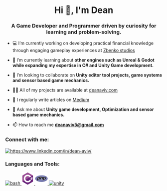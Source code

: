 <h1 align="center">Hi 👋, I'm Dean</h1>
<h3 align="center">A Game Developer and Programmer driven by curiosity for learning and problem-solving.</h3>

- 💻 I’m currently working on developing practical financial knowledge through engaging gameplay experiences at [Zbenko studios](https://zbenko.com/)

- 🌱 I’m currently learning about **other engines such as Unreal & Godot while expanding my expertise in C# and Unity Game development.**

- 🤝 I’m looking to collaborate on **Unity editor tool projects, game systems and sensor based game mechanics.**

- 👨‍💻 All of my projects are available at [deanaviv.com](https://www.deanaviv.com/)

- 📝 I regularly write articles on [Medium](https://medium.com/@deanaviv5)

- 💬 Ask me about **Unity game development, Optimization and sensor based game mechanics.**

- 📫 How to reach me **deanaviv5@gmail.com**

<h3 align="left">Connect with me:</h3>
<p align="left">
<a href="https://linkedin.com/in/https://www.linkedin.com/in/dean-aviv/" target="blank"><img align="center" src="https://raw.githubusercontent.com/rahuldkjain/github-profile-readme-generator/master/src/images/icons/Social/linked-in-alt.svg" alt="https://www.linkedin.com/in/dean-aviv/" height="30" width="40" /></a>
</p>

<h3 align="left">Languages and Tools:</h3>
<p align="left"> <a href="https://www.gnu.org/software/bash/" target="_blank" rel="noreferrer"> <img src="https://www.vectorlogo.zone/logos/gnu_bash/gnu_bash-icon.svg" alt="bash" width="40" height="40"/> </a> <a href="https://www.w3schools.com/cs/" target="_blank" rel="noreferrer"> <img src="https://raw.githubusercontent.com/devicons/devicon/master/icons/csharp/csharp-original.svg" alt="csharp" width="40" height="40"/> </a> <a href="https://www.php.net" target="_blank" rel="noreferrer"> <img src="https://raw.githubusercontent.com/devicons/devicon/master/icons/php/php-original.svg" alt="php" width="40" height="40"/> </a> <a href="https://unity.com/" target="_blank" rel="noreferrer"> <img src="https://www.vectorlogo.zone/logos/unity3d/unity3d-icon.svg" alt="unity" width="40" height="40"/> </a> </p>
